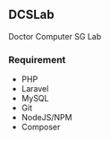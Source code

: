 ## DCSLab

Doctor Computer SG Lab

### Requirement
* PHP
* Laravel
* MySQL
* Git
* NodeJS/NPM
* Composer

